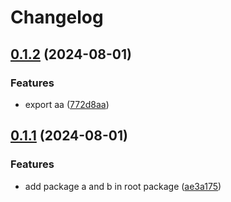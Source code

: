 # Changelog

## [0.1.2](https://github.com/leavesster/release-please-monorepo-example/compare/a@0.1.1...a@0.1.2) (2024-08-01)


### Features

* export aa ([772d8aa](https://github.com/leavesster/release-please-monorepo-example/commit/772d8aa58811f3b17421a479061f8282b6495758))

## [0.1.1](https://github.com/leavesster/release-please-monorepo-example/compare/a-v0.1.0...a@0.1.1) (2024-08-01)


### Features

* add package a and b in root package ([ae3a175](https://github.com/leavesster/release-please-monorepo-example/commit/ae3a175f03bd1b4634119617b9e4143cd6729431))
